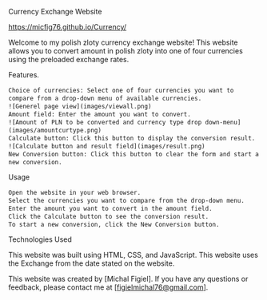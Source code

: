 Currency Exchange Website

https://micfig76.github.io/Currency/

Welcome to my polish zloty currency exchange website! This website allows you to convert amount in polish zloty
into one of four currencies using the preloaded exchange rates.

Features.

    Choice of currencies: Select one of four currencies you want to compare from a drop-down menu of available currencies.
    ![Generel page view](images/viewall.png)
    Amount field: Enter the amount you want to convert.
    ![Amount of PLN to be converted and currency type drop down-menu](images/amountcurtype.png)
    Calculate button: Click this button to display the conversion result.
    ![Calculate button and result field](images/result.png)
    New Conversion button: Click this button to clear the form and start a new conversion.

Usage

    Open the website in your web browser.
    Select the currencies you want to compare from the drop-down menu.
    Enter the amount you want to convert in the amount field.
    Click the Calculate button to see the conversion result.
    To start a new conversion, click the New Conversion button.

Technologies Used

This website was built using HTML, CSS, and JavaScript. 
This website uses the Exchange from the date stated on the website. 

This website was created by [Michal Figiel]. If you have any questions or feedback, please contact me at [figielmichal76@gmail.com].
